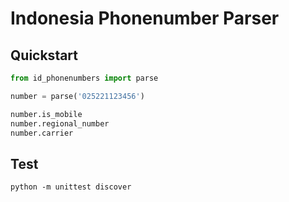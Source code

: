 # Indonesia Phonenumber Parser


## Quickstart
```python
from id_phonenumbers import parse

number = parse('025221123456')

number.is_mobile
number.regional_number
number.carrier

```


## Test
```
python -m unittest discover
```
